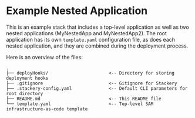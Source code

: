 # Example Nested Application

This is an example stack that includes a top-level application as well as two nested applications (MyNestedApp and MyNestedApp2). The root application has its own `template.yaml` configuration file, as does each nested application, and they are combined during the deployment process.

Here is an overview of the files:

```text
.
├── deployHooks/                       <-- Directory for storing deployment hooks
├── .gitignore                         <-- Gitignore for Stackery
├── .stackery-config.yaml              <-- Default CLI parameters for root directory
├── README.md                          <-- This README file
└── template.yaml                      <-- Top-level SAM infrastructure-as-code template
```
